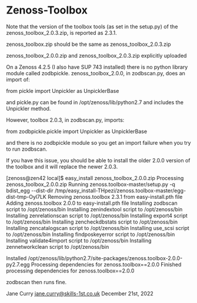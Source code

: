 # Zenoss-Toolbox

Note that the version of the toolbox tools (as set in the setup.py) of the 
zenoss_toolbox_2.0.3.zip, is reported as 2.3.1.

zenoss_toolbox.zip should be the same as zenoss_toolbox_2.0.3.zip

zenoss_toolbox_2.0.0.zip and zenoss_toolbox_2.0.3.zip explicitly uploaded

On a Zenoss 4.2.5 (I also have SUP 743 installed) there is no python library module called zodbpickle.
zenoss_toolbox_2.0.0, in zodbscan.py, does an import of:

from pickle import Unpickler as UnpicklerBase

and pickle.py can be found in /opt/zenoss/lib/python2.7 and includes the Unpickler method.

However, toolbox 2.0.3, in zodbscan.py, imports:

from zodbpickle.pickle import Unpickler as UnpicklerBase

and there is no zodbpickle module so you get an import failure when you try to run zodbscan.

If you have this issue, you should be able to install the older 2.0.0 version of the toolbox
and it will replace the newer 2.0.3.

[zenoss@zen42 local]$ easy_install zenoss_toolbox_2.0.0.zip
Processing zenoss_toolbox_2.0.0.zip
Running zenoss.toolbox-master/setup.py -q bdist_egg --dist-dir /tmp/easy_install-THpezi/zenoss.toolbox-master/egg-dist-tmp-Oyl7LK
Removing zenoss.toolbox 2.3.1 from easy-install.pth file
Adding zenoss.toolbox 2.0.0 to easy-install.pth file
Installing zodbscan script to /opt/zenoss/bin
Installing zenindextool script to /opt/zenoss/bin
Installing zenrelationscan script to /opt/zenoss/bin
Installing export4 script to /opt/zenoss/bin
Installing zencheckdbstats script to /opt/zenoss/bin
Installing zencatalogscan script to /opt/zenoss/bin
Installing use_scsi script to /opt/zenoss/bin
Installing findposkeyerror script to /opt/zenoss/bin
Installing validate4import script to /opt/zenoss/bin
Installing zennetworkclean script to /opt/zenoss/bin

Installed /opt/zenoss/lib/python2.7/site-packages/zenoss.toolbox-2.0.0-py2.7.egg
Processing dependencies for zenoss.toolbox==2.0.0
Finished processing dependencies for zenoss.toolbox==2.0.0



zodbscan then runs fine.

Jane Curry
jane.curry@skills-1st.co.uk
December 21st, 2022

